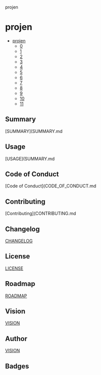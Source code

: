 projen

# projen
- [projen](#projen)
  - [0](#0)
  - [1](#1)
  - [2](#2)
  - [3](#3)
  - [4](#4)
  - [5](#5)
  - [6](#6)
  - [7](#7)
  - [8](#8)
  - [9](#9)
  - [10](#10)
  - [11](#11)

## Summary
[SUMMARY](SUMMARY.md


## Usage
[USAGE](SUMMARY.md


## Code of Conduct
[Code of Conduct](CODE_OF_CONDUCT.md


## Contributing
[Contributing](CONTRIBUTING.md


## Changelog

[CHANGELOG](CHANGELOG.md)

## License

[LICENSE](LICENSE.md)

## Roadmap
[ROADMAP](ROADMAP.md)


## Vision
[VISION](VISION.md)


## Author
[VISION](AUTHOR.md)


## Badges



